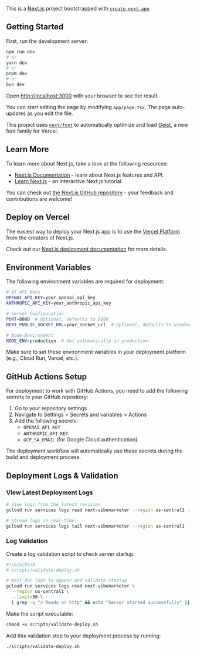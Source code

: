 This is a [Next.js](https://nextjs.org) project bootstrapped with [`create-next-app`](https://nextjs.org/docs/app/api-reference/cli/create-next-app).

## Getting Started

First, run the development server:

```bash
npm run dev
# or
yarn dev
# or
pnpm dev
# or
bun dev
```

Open [http://localhost:3000](http://localhost:3000) with your browser to see the result.

You can start editing the page by modifying `app/page.tsx`. The page auto-updates as you edit the file.

This project uses [`next/font`](https://nextjs.org/docs/app/building-your-application/optimizing/fonts) to automatically optimize and load [Geist](https://vercel.com/font), a new font family for Vercel.

## Learn More

To learn more about Next.js, take a look at the following resources:

- [Next.js Documentation](https://nextjs.org/docs) - learn about Next.js features and API.
- [Learn Next.js](https://nextjs.org/learn) - an interactive Next.js tutorial.

You can check out [the Next.js GitHub repository](https://github.com/vercel/next.js) - your feedback and contributions are welcome!

## Deploy on Vercel

The easiest way to deploy your Next.js app is to use the [Vercel Platform](https://vercel.com/new?utm_medium=default-template&filter=next.js&utm_source=create-next-app&utm_campaign=create-next-app-readme) from the creators of Next.js.

Check out our [Next.js deployment documentation](https://nextjs.org/docs/app/building-your-application/deploying) for more details.

## Environment Variables

The following environment variables are required for deployment:

```bash
# AI API Keys
OPENAI_API_KEY=your_openai_api_key
ANTHROPIC_API_KEY=your_anthropic_api_key

# Server Configuration
PORT=8080  # Optional, defaults to 8080
NEXT_PUBLIC_SOCKET_URL=your_socket_url  # Optional, defaults to window.location.origin

# Node Environment
NODE_ENV=production  # Set automatically in production
```

Make sure to set these environment variables in your deployment platform (e.g., Cloud Run, Vercel, etc.).

## GitHub Actions Setup

For deployment to work with GitHub Actions, you need to add the following secrets to your GitHub repository:

1. Go to your repository settings
2. Navigate to Settings > Secrets and variables > Actions
3. Add the following secrets:
   - `OPENAI_API_KEY`
   - `ANTHROPIC_API_KEY`
   - `GCP_SA_EMAIL` (for Google Cloud authentication)

The deployment workflow will automatically use these secrets during the build and deployment process.

## Deployment Logs & Validation

### View Latest Deployment Logs
```bash
# View logs from the latest revision
gcloud run services logs read next-vibemarketer --region us-central1 --limit=100

# Stream logs in real-time
gcloud run services logs tail next-vibemarketer --region us-central1
```

### Log Validation
Create a log validation script to check server startup:

```bash
#!/bin/bash
# scripts/validate-deploy.sh

# Wait for logs to appear and validate startup
gcloud run services logs read next-vibemarketer \
  --region us-central1 \
  --limit=50 \
  | grep -q "> Ready on http" && echo "Server started successfully" || echo "Server startup failed"
```

Make the script executable:
```bash
chmod +x scripts/validate-deploy.sh
```

Add this validation step to your deployment process by running:
```bash
./scripts/validate-deploy.sh
```
